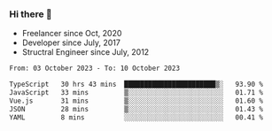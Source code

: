 ### Hi there 👋

- Freelancer since Oct, 2020
- Developer since July, 2017
- Structral Engineer since July, 2012

<!--START_SECTION:waka-->

```txt
From: 03 October 2023 - To: 10 October 2023

TypeScript   30 hrs 43 mins  ███████████████████████▒░   93.90 %
JavaScript   33 mins         ▒░░░░░░░░░░░░░░░░░░░░░░░░   01.71 %
Vue.js       31 mins         ▒░░░░░░░░░░░░░░░░░░░░░░░░   01.60 %
JSON         28 mins         ▒░░░░░░░░░░░░░░░░░░░░░░░░   01.43 %
YAML         8 mins          ░░░░░░░░░░░░░░░░░░░░░░░░░   00.41 %
```

<!--END_SECTION:waka-->
